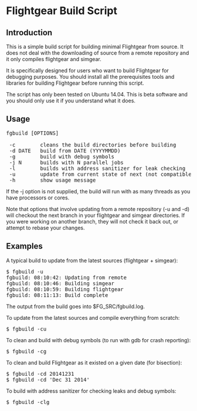 Flightgear Build Script
=======================

Introduction
------------

This is a simple build script for building minimal Flightgear from source. It 
does not deal with the downloading of source from a remote repository and it
only compiles flightgear and simgear.

It is specifically designed for users who want to build Flightgear for
debugging purposes. You should install all the prerequisites tools and 
libraries for building Flightgear before running this script.

The script has only been tested on Ubuntu 14.04. This is beta software and
you should only use it if you understand what it does.

Usage
-----

<pre>
fgbuild [OPTIONS]

 -c        cleans the build directories before building
 -d DATE   build from DATE (YYYYMMDD)
 -g        build with debug symbols
 -j N      builds with N parallel jobs
 -l        builds with address sanitizer for leak checking
 -u        update from current state of next (not compatible with -d)
 -h        show usage message
</pre>

If the -j option is not supplied, the build will run with as many threads as
you have processors or cores.

Note that options that involve updating from a remote repository (-u and -d)
will checkout the next branch in your flightgear and simgear directories. If
you were working on another branch, they will not check it back out, or attempt
to rebase your changes.

Examples
--------

A typical build to update from the latest sources (flightgear + simgear):

<pre>
$ fgbuild -u
fgbuild: 08:10:42: Updating from remote
fgbuild: 08:10:46: Building simgear
fgbuild: 08:10:59: Building flightgear
fgbuild: 08:11:13: Build complete
</pre>

The output from the build goes into $FG_SRC/fgbuild.log.

To update from the latest sources and compile everything from scratch:

<pre>
$ fgbuild -cu
</pre>

To clean and build with debug symbols (to run with gdb for crash reporting):

<pre>
$ fgbuild -cg
</pre>

To clean and build Flightgear as it existed on a given date (for bisection):

<pre>
$ fgbuild -cd 20141231
$ fgbuild -cd 'Dec 31 2014'
</pre>

To build with address sanitizer for checking leaks and debug symbols:

<pre>
$ fgbuild -clg
</pre>

